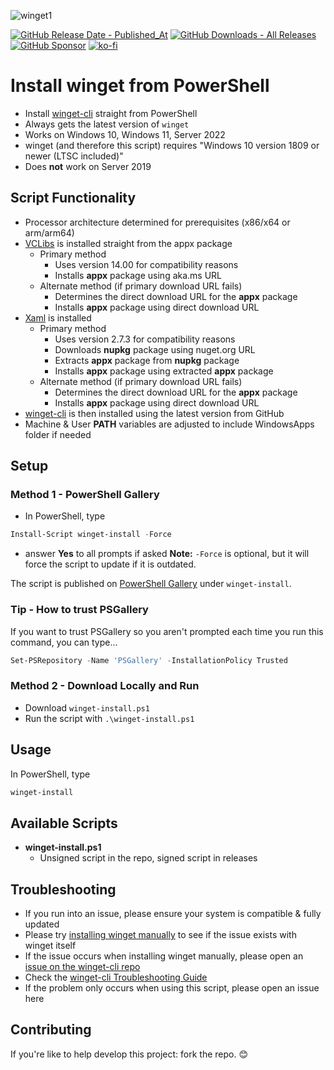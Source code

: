 ![winget1](https://github.com/asheroto/winget-install/assets/49938263/352cc28f-7665-4618-b85f-68bded893bca)

[![GitHub Release Date - Published_At](https://img.shields.io/github/release-date/asheroto/winget-installer)](https://github.com/asheroto/winget-installer/releases)
[![GitHub Downloads - All Releases](https://img.shields.io/github/downloads/asheroto/winget-installer/total)](https://github.com/asheroto/winget-installer/releases)
[![GitHub Sponsor](https://img.shields.io/github/sponsors/asheroto?label=Sponsor&logo=GitHub)](https://github.com/sponsors/asheroto)
[![ko-fi](https://ko-fi.com/img/githubbutton_sm.svg)](https://ko-fi.com/asheroto)
# Install winget from PowerShell
- Install [winget-cli](https://github.com/microsoft/winget-cli) straight from PowerShell
- Always gets the latest version of `winget`
- Works on Windows 10, Windows 11, Server 2022
- winget (and therefore this script) requires "Windows 10 version 1809 or newer (LTSC included)"
- Does **not** work on Server 2019

## Script Functionality
- Processor architecture determined for prerequisites (x86/x64 or arm/arm64)
- [VCLibs](https://docs.microsoft.com/en-gb/troubleshoot/developer/visualstudio/cpp/libraries/c-runtime-packages-desktop-bridge#how-to-install-and-update-desktop-framework-packages) is installed straight from the appx package
  - Primary method
    - Uses version 14.00 for compatibility reasons
    - Installs **appx** package using aka.ms URL
  - Alternate method (if primary download URL fails)
    - Determines the direct download URL for the **appx** package
    - Installs **appx** package using direct download URL
- [Xaml](https://www.nuget.org/packages/Microsoft.UI.Xaml/) is installed
  - Primary method
    - Uses version 2.7.3 for compatibility reasons
    - Downloads **nupkg** package using nuget.org URL
    - Extracts **appx** package from **nupkg** package
    - Installs **appx** package using extracted **appx** package
  - Alternate method (if primary download URL fails)
    - Determines the direct download URL for the **appx** package
    - Installs **appx** package using direct download URL
- [winget-cli](https://github.com/microsoft/winget-cli) is then installed using the latest version from GitHub
- Machine & User **PATH** variables are adjusted to include WindowsApps folder if needed

## Setup

### Method 1 - PowerShell Gallery

- In PowerShell, type
```powershell
Install-Script winget-install -Force
```
- answer **Yes** to all prompts if asked
**Note:** `-Force` is optional, but it will force the script to update if it is outdated.

The script is published on [PowerShell Gallery](https://www.powershellgallery.com/packages/winget-install) under `winget-install`.

### Tip - How to trust PSGallery

If you want to trust PSGallery so you aren't prompted each time you run this command, you can type...

```powershell
Set-PSRepository -Name 'PSGallery' -InstallationPolicy Trusted
```

### Method 2 - Download Locally and Run

- Download `winget-install.ps1`
- Run the script with `.\winget-install.ps1`

## Usage

In PowerShell, type

```powershell
winget-install
```

## Available Scripts

- **winget-install.ps1**
	- Unsigned script in the repo, signed script in releases

## Troubleshooting

- If you run into an issue, please ensure your system is compatible & fully updated
- Please try [installing winget manually](https://github.com/microsoft/winget-cli#manually-update) to see if the issue exists with winget itself
- If the issue occurs when installing winget manually, please open an [issue on the winget-cli repo](https://github.com/microsoft/winget-cli/issues)
- Check the [winget-cli Troubleshooting Guide](https://github.com/microsoft/winget-cli/blob/master/doc/troubleshooting/README.md)
- If the problem only occurs when using this script, please open an issue here

## Contributing
If you're like to help develop this project: fork the repo. 😊